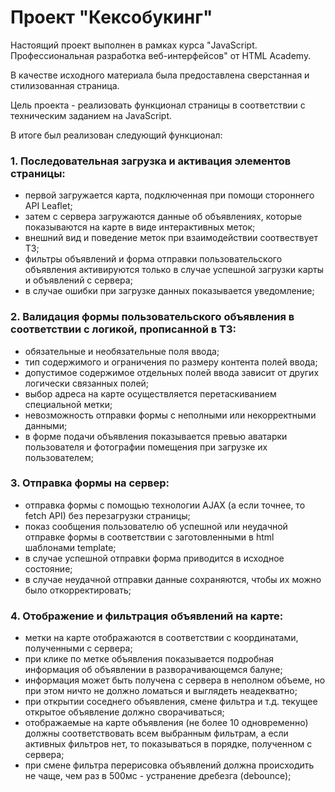 # Проект "Кексобукинг"  

Настоящий проект выполнен в рамках курса "JavaScript. Профессиональная разработка веб-интерфейсов" от HTML Academy.  

В качестве исходного материала была предоставлена сверстанная и стилизованная страница. 

Цель проекта - реализовать функционал страницы в соответствии с техническим заданием на JavaScript.

В итоге был реализован следующий функционал:
### 1. Последовательная загрузка и активация элементов страницы:
- первой загружается карта, подключенная при помощи стороннего API Leaflet;
- затем с сервера загружаются данные об объявлениях, которые показываются на карте в виде интерактивных меток;
- внешний вид и поведение меток при взаимодействии соотвествует ТЗ;
- фильтры объявлений и форма отправки пользовательского объявления активируются только в случае успешной загрузки карты и объявлений с сервера;
- в случае ошибки при загрузке данных показывается уведомление;

### 2. Валидация формы пользовательского объявления в соответствии с логикой, прописанной в ТЗ:
- обязательные и необязательные поля ввода;
- тип содержимого и ограничения по размеру контента полей ввода;
- допустимое содержимое отдельных полей ввода зависит от других логически связанных полей;
- выбор адреса на карте осуществляется перетаскиванием специальной метки;
- невозможность отправки формы с неполными или некорректными данными;
- в форме подачи объявления показывается превью аватарки пользователя и фотографии помещения при загрузке их пользователем;

### 3. Отправка формы на сервер:
- отправка формы с помощью технологии AJAX (а если точнее, то fetch API) без перезагрузки страницы;
- показ сообщения пользователю об успешной или неудачной отправке формы в соответствии с заготовленными в html шаблонами template;
- в случае успешной отправки форма приводится в исходное состояние;
- в случае неудачной отправки данные сохраняются, чтобы их можно было откорректировать;

### 4. Отображение и фильтрация объявлений на карте:
- метки на карте отображаются в соответствии с координатами, полученными с сервера;
- при клике по метке объявления показывается подробная информация об объявлении в разворачивающемся балуне;
- информация может быть получена с сервера в неполном объеме, но при этом ничто не должно ломаться и выглядеть неадекватно;
- при открытии соседнего объявления, смене фильтра и т.д. текущее открытое объявление должно сворачиваться;
- отображаемые на карте объявления (не более 10 одновременно) должны соответствовать всем выбранным фильтрам, а если активных фильтров нет, то показываться в порядке, полученном с сервера;
- при смене фильтра перерисовка объявлений должна происходить не чаще, чем раз в 500мс - устранение дребезга (debounce);
